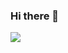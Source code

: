 ### Hi there 👋

<img src="https://img.shields.io/badge/javascript-%23323330.svg?style=for-the-badge&logo=javascript&logoColor=%23F7DF1E"/>
